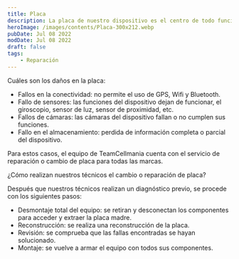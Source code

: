 ```yaml
---
title: Placa 
description: La placa de nuestro dispositivo es el centro de todo funcionamiento, el cerebro de nuestro equipo, el cual es susceptible a daños a pesar de estar en el centro de nuestro móvil.
heroImage: /images/contents/Placa-300x212.webp
pubDate: Jul 08 2022
modDate: Jul 08 2022
draft: false
tags: 
    - Reparación
---
```


Cuáles son los daños en la placa:

- Fallos en la conectividad: no permite el uso de GPS, Wifi y Bluetooth.
- Fallo de sensores: las funciones del dispositivo dejan de funcionar, el giroscopio, sensor de luz, sensor de proximidad, etc.
- Fallos de cámaras: las cámaras del dispositivo fallan o no cumplen sus funciones.
- Fallo en el almacenamiento: perdida de información completa o parcial del dispositivo.

Para estos casos, el equipo de TeamCellmania cuenta con el servicio de reparación o cambio de placa para todas las marcas.

¿Cómo realizan nuestros técnicos el cambio o reparación de placa?

Después que nuestros técnicos realizan un diagnóstico previo, se procede con los siguientes pasos:

- Desmontaje total del equipo: se retiran y desconectan los componentes para acceder y extraer la placa madre.
- Reconstrucción: se realiza una reconstrucción de la placa.
- Revisión: se comprueba que las fallas encontradas se hayan solucionado.
- Montaje: se vuelve a armar el equipo con todos sus componentes.
